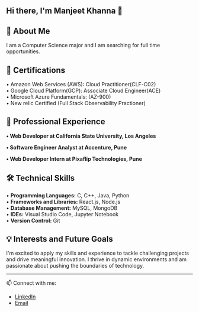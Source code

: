 ## Hi there, I'm Manjeet Khanna 👋

<!--
**ManjeetKhanna/ManjeetKhanna** is a ✨ _special_ ✨ repository because its `README.md` (this file) appears on your GitHub profile.

Here are some ideas to get you started:

- 🔭 I’m currently working on ...
- 🌱 I’m currently learning ...
- 👯 I’m looking to collaborate on ...
- 🤔 I’m looking for help with ...
- 💬 Ask me about ...
- 📫 How to reach me: ...
- 😄 Pronouns: ...
- ⚡ Fun fact: ...
-->

:rocket: About Me  
---
I am a Computer Science major and I am searching for full time opportunities.

:scroll: Certifications  
---
•	Amazon Web Services (AWS): Cloud Practitioner(CLF-C02)  <br>
•	Google Cloud Platform(GCP): Associate Cloud Engineer(ACE) <br>
•	Microsoft Azure Fundamentals: (AZ-900) <br> 
•	New relic Certified (Full Stack Observability Practioner) <br>

:briefcase: Professional Experience  
---
**• Web Developer at California State University, Los Angeles** <br>

**• Software Engineer Analyst at Accenture, Pune**  

**• Web Developer Intern at Pixaflip Technologies, Pune**  

:hammer_and_wrench: Technical Skills  
---
• **Programming Languages:** C, C++, Java, Python  
• **Frameworks and Libraries:** React.js, Node.js  
• **Database Management:** MySQL, MongoDB  
• **IDEs:** Visual Studio Code, Jupyter Notebook   
• **Version Control:** Git  

:bulb: Interests and Future Goals  
---
I'm excited to apply my skills and experience to tackle challenging projects and drive meaningful innovation. I thrive in dynamic environments and am passionate about pushing the boundaries of technology.

---

📫 Connect with me:
- [LinkedIn](linkedin.com/in/manjeet-khanna-1853711a5)
- [Email](manjeetkhanna04@gmail.com)
